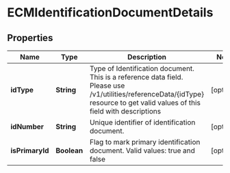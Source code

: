 # ECMIdentificationDocumentDetails

## Properties
Name | Type | Description | Notes
------------ | ------------- | ------------- | -------------
**idType** | **String** | Type of Identification document. This is a reference data field. Please use /v1/utilities/referenceData/{idType} resource to get valid values of this field with descriptions |  [optional]
**idNumber** | **String** | Unique identifier of identification document. |  [optional]
**isPrimaryId** | **Boolean** | Flag to mark primary identification document. Valid values: true and false |  [optional]
